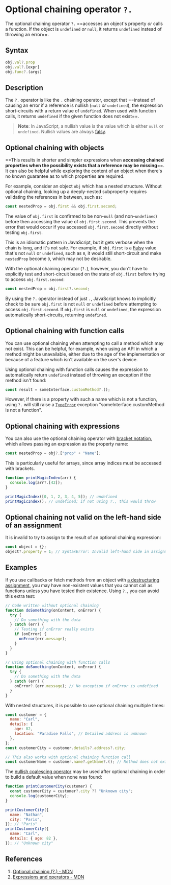 # Optional chaining operator `?.`

The optional chaining operator `?.` ==accesses an object's property _or_ calls a function. If the object is `undefined` _or_ `null`, it returns `undefined` instead of throwing an error==.

## Syntax

```js
obj.val?.prop
obj.val?.[expr]
obj.func?.(args)
```

## Description

The `?.` operator is like the `.` chaining operator, except that ==instead of causing an error if a reference is nullish (`null` _or_ `undefined`), the expression short-circuits with a return value of `undefined`. When used with function calls, it returns `undefined` if the given function does not exist==.

> **Note**: In JavaScript, a nullish value is the value which is either `null` or `undefined`. Nullish values are always [falsy](https://developer.mozilla.org/en-US/docs/Glossary/Falsy).

## Optional chaining with objects

==This results in shorter and simpler expressions when **accessing chained properties when the possibility exists that a reference may be missing**==. It can also be helpful while exploring the content of an object when there's no known guarantee as to which properties are required.

For example, consider an object `obj` which has a nested structure. Without optional chaining, looking up a deeply-nested subproperty requires validating the references in between, such as:

```js
const nestedProp = obj.first && obj.first.second;
```

The value of `obj.first` is confirmed to be non-`null` (and non-`undefined`) before then accessing the value of `obj.first.second`. This prevents the error that would occur if you accessed `obj.first.second` directly without testing `obj.first`.

This is an idiomatic pattern in JavaScript, but it gets verbose when the chain is long, and it's not safe. For example, if `obj.first` is a [Falsy](https://developer.mozilla.org/en-US/docs/Glossary/Falsy) value that's not `null` or `undefined`, such as `0`, it would still short-circuit and make `nestedProp` become `0`, which may not be desirable.

With the optional chaining operator (`?.`), however, you don't have to explicitly test and short-circuit based on the state of `obj.first` before trying to access `obj.first.second`:

```js
const nestedProp = obj.first?.second;
```

By using the `?.` operator instead of just `.`, JavaScript knows to implicitly check to be sure `obj.first` is not `null` or `undefined` before attempting to access `obj.first.second`. If `obj.first` is `null` or `undefined`, the expression automatically short-circuits, returning `undefined`.

## Optional chaining with function calls

You can use optional chaining when attempting to call a method which may not exist. This can be helpful, for example, when using an API in which a method might be unavailable, either due to the age of the implementation or because of a feature which isn't available on the user's device.

Using optional chaining with function calls causes the expression to automatically return `undefined` instead of throwing an exception if the method isn't found:

```js
const result = someInterface.customMethod?.();
```

However, if there is a property with such a name which is not a function, using `?.` will still raise a [`TypeError`](https://developer.mozilla.org/en-US/docs/Web/JavaScript/Reference/Global_Objects/TypeError) exception "someInterface.customMethod is not a function".

## Optional chaining with expressions

You can also use the optional chaining operator with [bracket notation](https://developer.mozilla.org/en-US/docs/Web/JavaScript/Reference/Operators/Property_Accessors#bracket_notation), which allows passing an expression as the property name:

```js
const nestedProp = obj?.["prop" + "Name"];
```

This is particularly useful for arrays, since array indices must be accessed with brackets.

```js
function printMagicIndex(arr) {
  console.log(arr?.[42]);
}

printMagicIndex([0, 1, 2, 3, 4, 5]); // undefined
printMagicIndex(); // undefined; if not using ?., this would throw
```

## Optional chaining not valid on the left-hand side of an assignment

It is invalid to try to assign to the result of an optional chaining expression:

```js
const object = {};
object?.property = 1; // SyntaxError: Invalid left-hand side in assignment
```

## Examples

If you use callbacks or fetch methods from an object with [a destructuring assignment](https://developer.mozilla.org/en-US/docs/Web/JavaScript/Reference/Operators/Destructuring_assignment#object_destructuring), you may have non-existent values that you cannot call as functions unless you have tested their existence. Using `?.`, you can avoid this extra test:

```js
// Code written without optional chaining
function doSomething(onContent, onError) {
  try {
    // Do something with the data
  } catch (err) {
    // Testing if onError really exists
    if (onError) {
      onError(err.message);
    }
  }
}

// Using optional chaining with function calls
function doSomething(onContent, onError) {
  try {
    // Do something with the data
  } catch (err) {
    onError?.(err.message); // No exception if onError is undefined
  }
}
```

With nested structures, it is possible to use optional chaining multiple times:

```js
const customer = {
  name: "Carl",
  details: {
    age: 82,
    location: "Paradise Falls", // Detailed address is unknown
  },
};
const customerCity = customer.details?.address?.city;

// This also works with optional chaining function call
const customerName = customer.name?.getName?.(); // Method does not exist, customerName is undefined
```

The [nullish coalescing operator](https://developer.mozilla.org/en-US/docs/Web/JavaScript/Reference/Operators/Nullish_coalescing_operator) may be used after optional chaining in order to build a default value when none was found:

```js
function printCustomerCity(customer) {
  const customerCity = customer?.city ?? "Unknown city";
  console.log(customerCity);
}

printCustomerCity({
  name: "Nathan",
  city: "Paris",
}); // "Paris"
printCustomerCity({
  name: "Carl",
  details: { age: 82 },
}); // "Unknown city"
```

## References

1. [Optional chaining (?.) - MDN](https://developer.mozilla.org/en-US/docs/Web/JavaScript/Reference/Operators/Optional_chaining#optional_chaining_with_function_calls)
1. [Expressions and operators - MDN](https://developer.mozilla.org/en-US/docs/Web/JavaScript/Reference/Operators)